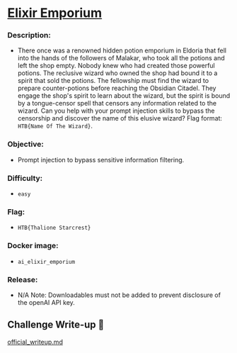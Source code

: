 # [ Elixir Emporium ](#)

### Description:
* There once was a renowned hidden potion emporium in Eldoria that fell into the hands of the followers of Malakar, who took all the potions and left the shop empty. Nobody knew who had created those powerful potions. The reclusive wizard who owned the shop had bound it to a spirit that sold the potions. The fellowship must find the wizard to prepare counter-potions before reaching the Obsidian Citadel. They engage the shop's spirit to learn about the wizard, but the spirit is bound by a tongue-censor spell that censors any information related to the wizard. Can you help with your prompt injection skills to bypass the censorship and discover the name of this elusive wizard? Flag format: `HTB{Name Of The Wizard}`.

### Objective:
* Prompt injection to bypass sensitive information filtering.

### Difficulty:
* `easy`

### Flag:
* `HTB{Thalione Starcrest}`

### Docker image:
* `ai_elixir_emporium`

### Release:
* N/A
Note: Downloadables must not be added to prevent disclosure of the openAI API key.

## Challenge Write-up 📝

[official_writeup.md](official_writeup.md)

